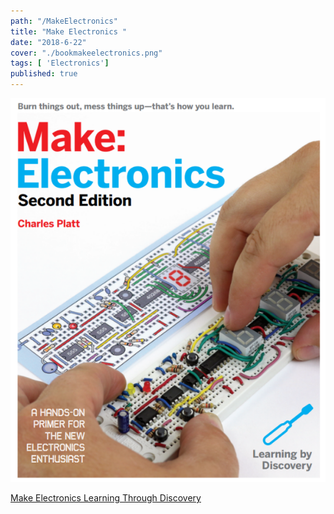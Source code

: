 ```yaml
---
path: "/MakeElectronics"
title: "Make Electronics "
date: "2018-6-22"
cover: "./bookmakeelectronics.png"
tags: [ 'Electronics']
published: true
---
```



[![Make Electronics Learning Through Discovery](./bookmakeelectronics.png)](https://www.amazon.co.uk/Make-Electronics-Learning-Through-Discovery/dp/1680450263)



[Make Electronics Learning Through Discovery](https://www.amazon.co.uk/Make-Electronics-Learning-Through-Discovery/dp/1680450263)

